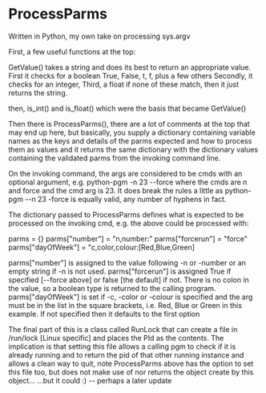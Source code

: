 # ProcessParms
Written in Python, my own take on processing sys.argv

First, a few useful functions at the top:

GetValue() takes a string and does its best to return an appropriate value.
First it checks for a boolean True, False, t, f, plus a few others
Secondly, it checks for an integer,
Third, a float
if none of these match, then it just returns the string.

then, is_int() and is_float() which were the basis that became GetValue()

Then there is ProcessParms(), there are a lot of comments at the top that may end up here,
but basically, you supply a dictionary containing variable names as the keys and details
of the parms expected and how to process them as values and it returns the same dictionary
with the dictionary values containing the validated parms from the invoking command line.

On the invoking command, the args are considered to be cmds with an optional argument,
e.g. python-pgm -n 23 --force
where the cmds are n and force and the cmd arg is 23. It does break the rules a little as
python-pgm --n 23 -force is equally valid, any number of hyphens in fact.

The dictionary passed to ProcessParms defines what is expected to be processed on the 
invoking cmd, e.g. the above could be processed with:

parms = {}
parms["number"] = "n,number:"
parms["forcerun"] = "force"
parms["dayOfWeek"] = "c,color,colour:[Red,Blue,Green]

parms["number"] is assigned to the value following -n or -number or an empty string if -n is not used.
parms["forcerun"] is assigned True if specified [--force above] or false [the default] if not. There is
  no colon in the value, so a boolean type is returned to the calling program.
parms["dayOfWeek"] is set if -c, -color or -colour is specified and the arg must be in the list in the
square brackets, i.e. Red, Blue or Green in this example. If not specified then it defaults to the first
option

The final part of this is a class called RunLock that can create a file in /run/lock [Linux specific]
and places the PId as the contents. The implication is that setting this file allows a calling pgm to 
check if it is already running and to return the pid of that other running instance and allows a clean
way to quit, note ProcessParms above has the option to set this file too, but does not make use of nor
returns the object create by this object...
...but it could :) -- perhaps a later update
